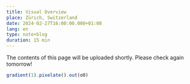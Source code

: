 ```yaml
---
title: Visual Overview
place: Zürich, Switzerland
date: 2024-02-27T16:00:00.000+01:00
lang: en
type: note+blog
duration: 15 min
---
```


<script setup>
    import { useScriptTag } from '@vueuse/core';
    const codeMirrorAddOns = [
        "https://cdnjs.cloudflare.com/ajax/libs/codemirror/5.59.2/mode/javascript/javascript.min.js",
        "https://cdnjs.cloudflare.com/ajax/libs/codemirror/5.59.2/addon/hint/javascript-hint.min.js",
        "https://cdnjs.cloudflare.com/ajax/libs/codemirror/5.59.2/addon/hint/show-hint.min.js",
        "https://cdnjs.cloudflare.com/ajax/libs/codemirror/5.59.2/addon/selection/mark-selection.min.js",
        "https://cdnjs.cloudflare.com/ajax/libs/codemirror/5.59.2/addon/comment/comment.min.js",
    ]


    useScriptTag("https://unpkg.com/torus-dom/dist/index.min.js",
    () => {
    console.log('torus loaded');
    useScriptTag("https://cdnjs.cloudflare.com/ajax/libs/codemirror/5.59.2/codemirror.min.js",
        () => {
            console.log('codemirror loaded');

            for (const script of codeMirrorAddOns) {
                useScriptTag(script, () => {
                    console.log(`${script} loaded`);
                }, {
                    async: true,
                    defer: true,
                });
            }
    });
    
    useScriptTag('https://unpkg.com/hydra-synth',
        () => {
            console.log('loaded hydra');
            let hydra, hydraCanvas;
            hydraCanvas = document.createElement("canvas");
            hydraCanvas.width = 512;
            hydraCanvas.height = 512;
            hydraCanvas.id = "hydraCanvas";
            const placeholders = [];

            hydra = new Hydra({
                canvas: hydraCanvas,
                detectAudio: false,
                enableStreamCapture: false,
                width: 512,
                height: 512,
            });

            const codeBlocks = document.querySelectorAll('pre')
            codeBlocks.forEach((preEl) => {
                const parentEl = preEl.parentElement
                const codeEl = preEl.firstChild
                const linkEl = document.createElement('p')
                linkEl.innerHTML = `<a href="https://hydra.ojack.xyz/?code=${btoa(encodeURIComponent(codeEl.textContent))}" target="_blank" class="openin">open in editor</a>`;
                preEl.insertAdjacentElement('afterend', linkEl)
                const placeholder = document.createElement('div');
                placeholder.style.width = "512px";
                placeholder.style.height = "512px";
                placeholder.classList.add("hydracontainer");
                placeholders.push(placeholder);
                preEl.insertAdjacentElement('afterend', placeholder)
                var observer = new IntersectionObserver(function (entries) {
                if (entries[0].isIntersecting === true) {
                    hush();
                    solid(0,0,0,0).out(o0)
                    solid(0,0,0,0).out(o1)
                    solid(0,0,0,0).out(o2)
                    solid(0,0,0,0).out(o3)
                    render(o0);
                    setTimeout(()=>{
                    eval(codeEl.textContent)
                    }, 60);
                    placeholder.appendChild(hydraCanvas);
                }
                }, { threshold: [0.5] });
                    observer.observe(placeholder);
            })
            window.onmessage = e => {
                console.log(e)
            }
        },
        { async: true, defer: true,}
    );
        },
        { async: true, defer: true, }
    )
</script>

The contents of this page will be uploaded shortly. Please check again tomorrow!

```javascript
gradient(1).pixelate().out(o0)
```
